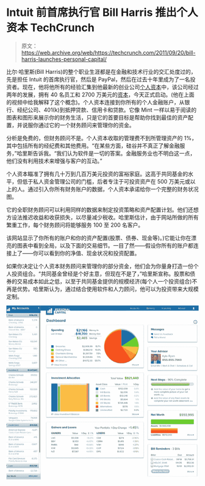 # Intuit 前首席执行官 Bill Harris 推出个人资本 TechCrunch

> 原文：<https://web.archive.org/web/https://techcrunch.com/2011/09/20/bill-harris-launches-personal-capital/>

比尔·哈里斯(Bill Harris)的整个职业生涯都是在金融和技术行业的交汇处度过的，先是担任 Intuit 的首席执行官，然后是 PayPal，然后在过去十年里成为了一名投资者。现在，他将他所有的经验汇集到他最新的创业公司[个人资本](https://web.archive.org/web/20230205034548/https://www.personalcapital.com/)中，该公司经过两年的发展，拥有 40 名员工和 2700 万美元的[资本](https://web.archive.org/web/20230205034548/https://techcrunch.com/2011/08/26/ex-paypal-intuit-ceo-raises-25m-for-next-generation-financial-advisor/)，今天正式启动。(他在上面的视频中给我解释了这个概念)。个人资本连接到你所有的个人金融账户，从银行、经纪公司、401(k)到抵押贷款、信用卡和贷款。它像 Mint 一样以易于阅读的图表和图形来展示你的财务生活，只是它的首要目标是帮助你找到最佳的资产配置，并说服你通过它的一个财务顾问来管理你的资金。

分析是免费的，但财务顾问不是。个人资本收取的管理费不到所管理资产的 1%，其中包括所有的经纪费和其他费用。“在某些方面，硅谷并不真正了解金融服务，”哈里斯告诉我。“我们认为软件是一切的答案。金融服务业也不明白这一点，他们没有利用技术来增强与客户的互动。”

个人资本瞄准了拥有几十万到几百万美元投资的富裕家庭。这高于共同基金的水平，但低于私人资金管理公司的门槛，后者专注于可投资资产在 500 万美元或以上的人。通过引入你所有财务账户的数据，个人资本承诺给你一个完整的财务状况图。

它的全职财务顾问可以利用同样的数据来制定投资策略和资产配置计划。他们还想方设法推迟收益和收获损失，以尽量减少税收。哈里斯估计，由于网站所做的所有繁重工作，每个财务顾问将能够服务 100 至 200 名客户。

该网站显示了你所有的账户和你的资产配置(股票、债券、现金等)。)它能让你在漂亮的图表中看到全局，以及下面的交易细节。一目了然——假设你所有的账户都连接上了——你可以看到你的净值、现金状况和投资配置。

如果你决定让个人资本财务顾问来管理你的部分资金，他们会为你量身打造一份个人投资组合。“共同基金曾经是个好主意，但现在不是了，”哈里斯宣称。股票和债券的交易成本如此之低，以至于共同基金提供的规模经济(每个人一个投资组合)不再是优势。哈里斯认为，通过结合使用软件和人力顾问，他可以为投资带来大规模定制。

![](img/68167aba3356d1ee222e8d0972ade6d1.png)
